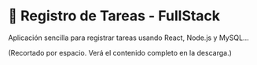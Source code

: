 # 📝 Registro de Tareas - FullStack

Aplicación sencilla para registrar tareas usando React, Node.js y MySQL...

(Recortado por espacio. Verá el contenido completo en la descarga.)
